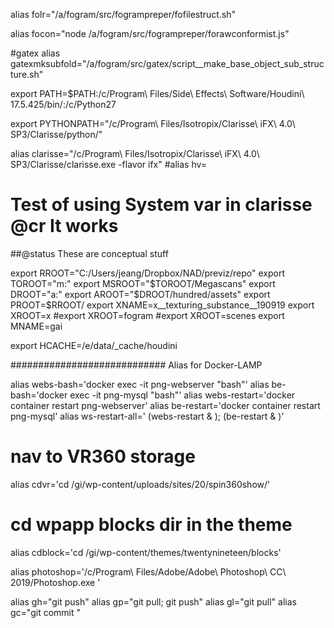 alias folr="/a/fogram/src/fogrampreper/fofilestruct.sh"

alias focon="node /a/fogram/src/fogrampreper/forawconformist.js"

#gatex
alias gatexmksubfold="/a/fogram/src/gatex/script__make_base_object_sub_structure.sh"

export PATH=$PATH:/c/Program\ Files/Side\ Effects\ Software/Houdini\ 17.5.425/bin/:/c/Python27

export PYTHONPATH="/c/Program\ Files/Isotropix/Clarisse\ iFX\ 4.0\ SP3/Clarisse/python/"


alias clarisse="/c/Program\ Files/Isotropix/Clarisse\ iFX\ 4.0\ SP3/Clarisse/clarisse.exe -flavor ifx"
#alias hv=

# Test of using System var in clarisse @cr It works
##@status These are conceptual stuff

export RROOT="C:/Users/jeang/Dropbox/NAD/previz/repo"
export TOROOT="m:"
export MSROOT="$TOROOT/Megascans"
export DROOT="a:"
export AROOT="$DROOT/hundred/assets"
export PROOT=$RROOT/
export XNAME=x__texturing_substance__190919
export XROOT=x
#export XROOT=fogram
#export XROOT=scenes
export MNAME=gai


export HCACHE=/e/data/_cache/houdini


############################ Alias for Docker-LAMP

alias webs-bash='docker exec -it png-webserver "bash"'
alias be-bash='docker exec -it png-mysql "bash"'
alias webs-restart='docker container restart png-webserver'
alias be-restart='docker container restart png-mysql'
alias ws-restart-all=' (webs-restart & ); (be-restart & )'
# nav to VR360 storage
alias cdvr='cd /gi/wp-content/uploads/sites/20/spin360show/'

# cd wpapp blocks dir in the theme
alias cdblock='cd /gi/wp-content/themes/twentynineteen/blocks'

alias photoshop='/c/Program\ Files/Adobe/Adobe\ Photoshop\ CC\ 2019/Photoshop.exe '

alias gh="git push"
alias gp="git pull; git push"
alias gl="git pull"
alias gc="git commit "

